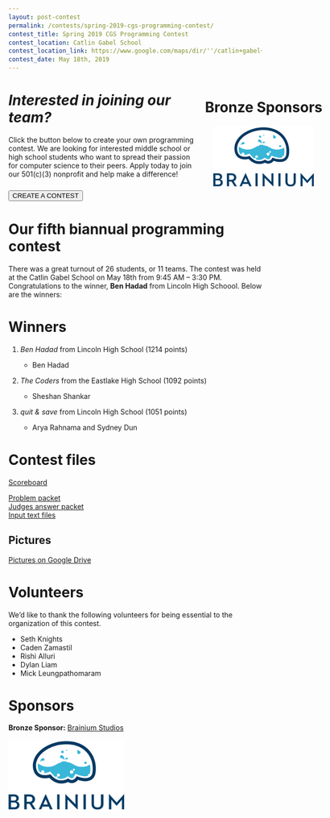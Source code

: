 ```yaml
---
layout: post-contest
permalink: /contests/spring-2019-cgs-programming-contest/
contest_title: Spring 2019 CGS Programming Contest
contest_location: Catlin Gabel School
contest_location_link: https://www.google.com/maps/dir/''/catlin+gabel+school/data=!4m5!4m4!1m0!1m2!1m1!1s0x549509433a879379:0x688f19935355949f?sa=X&ved=2ahUKEwj2kdrV45fdAhXfHTQIHUdLBt0Q9RcwE3oECAcQEw
contest_date: May 18th, 2019
---
```


<div style="float: right; margin-right: -120px; margin-left: 10px; text-align: center;">
  <h1 style="text-align: left;"><b>Bronze Sponsors</b></h1>
  <a href="http://www.brainiumstudios.com"><img src="/assets/images/sponsor_brainium.png" alt="Brainium" style="width: 200px;"></a>
</div>

# _Interested in joining our team?_

Click the button below to create your own programming contest. We are looking for interested middle school or high school students who want to spread their passion for computer science to their peers. Apply today to join our 501(c)(3) nonprofit and help make a difference!

<a href = "/contests/create"><button class = "contests-header-section-button" style="margin-top:10px">CREATE A CONTEST</button></a>

# Our fifth biannual programming contest

There was a great turnout of 26 students, or 11 teams. The contest was held at the Catlin Gabel School on May 18th from 9:45 AM – 3:30 PM. Congratulations to the winner, **Ben Hadad** from Lincoln High Schoool. Below are the winners:

# Winners

1. _Ben Hadad_  from Lincoln High School (1214 points)

    - Ben Hadad
2. _The Coders_  from the Eastlake High School (1092 points)

    - Sheshan Shankar
3. _quit & save_  from Lincoln High School (1051 points)

    - Arya Rahnama and Sydney Dun


# Contest files

[Scoreboard](https://docs.google.com/spreadsheets/d/1tD_sFDci0lnAg4C4sNOxNmz_31zP_5QErProZ0i0iD4/edit#gid=0)

[Problem packet](https://docs.google.com/document/d/1iVLMorv6arotkuMLd8wNshUAkIrjw7elnPa2ZUnusWU/edit)  
[Judges answer packet](https://docs.google.com/document/d/1pP-AtIZokdp_MYNm_M_8BVDlv8kGiFeFjs9mLkCdYYQ/edit)  
[Input text files](https://slack-redir.net/link?url=https%3A%2F%2Fdrive.google.com%2Fdrive%2Ffolders%2F1P6uYfbE3QcEuOaDrQFj7jlR12lRm7gJ_%3Fusp%3Dsharing)

## Pictures

[Pictures on Google Drive](https://slack-redir.net/link?url=https%3A%2F%2Fphotos.google.com%2Fshare%2FAF1QipPjpEWj3b-4_vf81XSAbhuq0qv6bnGA47LTDeIac72HfScnOJuKYPhKddlr8adZ9A%3Fkey%3Dc3d2czdUYlJMdkhqYlhOMGhpNUFGRWthLWN5SFhn)

# Volunteers

We’d like to thank the following volunteers for being essential to the organization of this contest.

- Seth Knights
- Caden Zamastil
- Rishi Alluri
- Dylan Liam
- Mick Leungpathomaram

# Sponsors

**Bronze Sponsor:** <a href="http://www.brainiumstudios.com">Brainium Studios</a>

<a href="http://www.brainiumstudios.com"><img src="/assets/images/sponsor_brainium.png" alt="Brainium Studioos" style="width: 230px; margin-right: 20px; display: block;"></a>